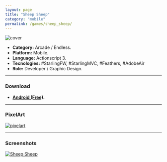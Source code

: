 ```yaml
---
layout: page
title: "Sheep Sheep"
category: "mobile"
permalink: /games/sheep_sheep/
---
```


![cover]({{site.baseurl}}/images/thumb/thumb_sheep_sheep.jpeg)

+ **Category:** Arcade / Endless.
+ **Platform:** Mobile.
+ **Language:** Actionscript 3.
+ **Tecnologies:** #StarlingFW, #StarlingMVC, #Feathers, #AdobeAir
+ **Role:** Developer / Graphic Design.

* * *

### Download

+ **[Android (Free)](https://play.google.com/store/apps/details?id=air.setzer.sheepsheep).**

* * *

### PixelArt

[![pixelart]({{site.baseurl}}/images/sheep_sheep_pixelart.png)]({{site.baseurl}}/images/sheep_sheep_pixelart.png)


* * *

### Screenshots

[![Sheep Sheep]({{site.baseurl}}/images/screenshots/game_sheep_sheep.png)]({{site.baseurl}}/images/screenshots/game_sheep_sheep.png)